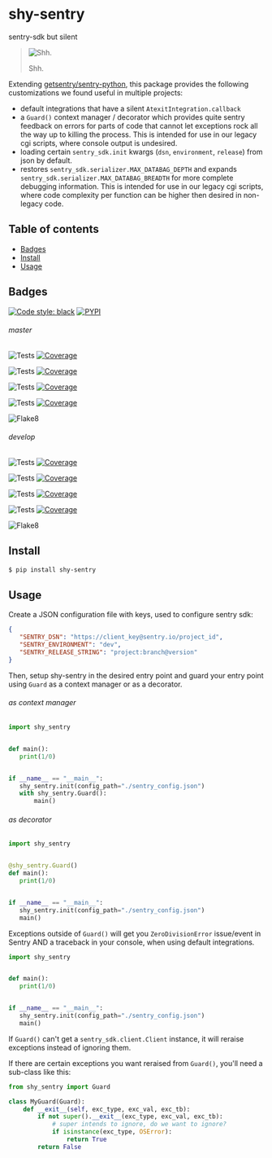 # shy-sentry
sentry-sdk but silent

> ![Shh.](https://docs.arrai-dev.com/shy-sentry/readme/shy-sentry.png)
>
> Shh.

Extending [getsentry/sentry-python](https://github.com/getsentry/sentry-python), this package provides the following
 customizations we found useful in multiple projects:
* default integrations that have a silent `AtexitIntegration.callback`
* a `Guard()` context manager / decorator which provides quite sentry feedback on errors for parts of code that cannot
 let exceptions rock all the way up to killing the process. This is intended for use in our legacy cgi scripts, where console output is undesired.
* loading certain `sentry_sdk.init` kwargs (`dsn`, `environment`, `release`) from json by default.
* restores `sentry_sdk.serializer.MAX_DATABAG_DEPTH` and expands `sentry_sdk.serializer.MAX_DATABAG_BREADTH` for more
 complete debugging information. This is intended for use in our legacy cgi scripts, where code complexity per function can be higher then desired in non-legacy code.

## Table of contents

* [Badges](#badges)
* [Install](#install)
* [Usage](#Usage)

## Badges

[![Code style: black](https://img.shields.io/badge/code%20style-black-000000.svg?style=for-the-badge)](https://github.com/psf/black) [![PYPI](https://img.shields.io/pypi/v/shy-sentry?style=for-the-badge)](https://pypi.org/project/shy-sentry/)

###### master

![Tests](https://docs.arrai-dev.com/shy-sentry/artifacts/master/python39.svg) [![Coverage](https://docs.arrai-dev.com/shy-sentry/artifacts/master/python39.coverage.svg)](https://docs.arrai-dev.com/shy-sentry/artifacts/master/htmlcov_python39/)

![Tests](https://docs.arrai-dev.com/shy-sentry/artifacts/master/python38.svg) [![Coverage](https://docs.arrai-dev.com/shy-sentry/artifacts/master/python38.coverage.svg)](https://docs.arrai-dev.com/shy-sentry/artifacts/master/htmlcov_python38/)

![Tests](https://docs.arrai-dev.com/shy-sentry/artifacts/master/python37.svg) [![Coverage](https://docs.arrai-dev.com/shy-sentry/artifacts/master/python37.coverage.svg)](https://docs.arrai-dev.com/shy-sentry/artifacts/master/htmlcov_python37/)

![Tests](https://docs.arrai-dev.com/shy-sentry/artifacts/master/python36.svg) [![Coverage](https://docs.arrai-dev.com/shy-sentry/artifacts/master/python36.coverage.svg)](https://docs.arrai-dev.com/shy-sentry/artifacts/master/htmlcov_python36/)

![Flake8](https://docs.arrai-dev.com/shy-sentry/artifacts/master/flake8.svg)

###### develop

![Tests](https://docs.arrai-dev.com/shy-sentry/artifacts/develop/python39.svg) [![Coverage](https://docs.arrai-dev.com/shy-sentry/artifacts/develop/python39.coverage.svg)](https://docs.arrai-dev.com/shy-sentry/artifacts/develop/htmlcov_python39/)

![Tests](https://docs.arrai-dev.com/shy-sentry/artifacts/develop/python38.svg) [![Coverage](https://docs.arrai-dev.com/shy-sentry/artifacts/develop/python38.coverage.svg)](https://docs.arrai-dev.com/shy-sentry/artifacts/develop/htmlcov_python38/)

![Tests](https://docs.arrai-dev.com/shy-sentry/artifacts/develop/python37.svg) [![Coverage](https://docs.arrai-dev.com/shy-sentry/artifacts/develop/python37.coverage.svg)](https://docs.arrai-dev.com/shy-sentry/artifacts/develop/htmlcov_python37/)

![Tests](https://docs.arrai-dev.com/shy-sentry/artifacts/develop/python36.svg) [![Coverage](https://docs.arrai-dev.com/shy-sentry/artifacts/develop/python36.coverage.svg)](https://docs.arrai-dev.com/shy-sentry/artifacts/develop/htmlcov_python36/)

![Flake8](https://docs.arrai-dev.com/shy-sentry/artifacts/develop/flake8.svg)

## Install

```bash
$ pip install shy-sentry
```

## Usage
Create a JSON configuration file with keys, used to configure sentry sdk:
```json
{
   "SENTRY_DSN": "https://client_key@sentry.io/project_id",
   "SENTRY_ENVIRONMENT": "dev",
   "SENTRY_RELEASE_STRING": "project:branch@version"
}
```

Then, setup shy-sentry in the desired entry point and guard your entry point using `Guard` as a context manager or as a
 decorator.

###### as context manager
```python
import shy_sentry


def main():
   print(1/0)


if __name__ == "__main__":
   shy_sentry.init(config_path="./sentry_config.json")
   with shy_sentry.Guard():
       main()
```

###### as decorator
```python
import shy_sentry


@shy_sentry.Guard()
def main():
   print(1/0)


if __name__ == "__main__":
   shy_sentry.init(config_path="./sentry_config.json")
   main()
```

Exceptions outside of `Guard()` will get you `ZeroDivisionError` issue/event in Sentry AND a traceback in your console,
 when using default integrations.

```python
import shy_sentry


def main():
   print(1/0)


if __name__ == "__main__":
   shy_sentry.init(config_path="./sentry_config.json")
   main()
```

If `Guard()` can't get a `sentry_sdk.client.Client` instance, it will reraise exceptions instead of ignoring them.

If there are certain exceptions you want reraised from `Guard()`, you'll need a sub-class like this:

```python
from shy_sentry import Guard

class MyGuard(Guard):
    def __exit__(self, exc_type, exc_val, exc_tb):
        if not super().__exit__(exc_type, exc_val, exc_tb):
            # super intends to ignore, do we want to ignore?
            if isinstance(exc_type, OSError):
                return True
        return False
```

